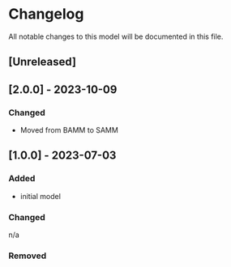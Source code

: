 # Changelog

All notable changes to this model will be documented in this file.

## [Unreleased]

## [2.0.0] - 2023-10-09

### Changed

- Moved from BAMM to SAMM

## [1.0.0] - 2023-07-03

### Added

- initial model

### Changed

n/a

### Removed
